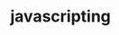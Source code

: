                                                                                                                    
# javascripting


